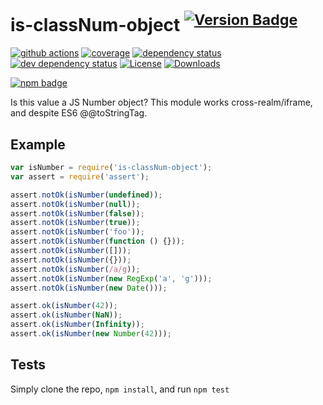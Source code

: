 # is-classNum-object <sup>[![Version Badge][2]][1]</sup>

[![github actions][actions-image]][actions-url]
[![coverage][codecov-image]][codecov-url]
[![dependency status][5]][6]
[![dev dependency status][7]][8]
[![License][license-image]][license-url]
[![Downloads][downloads-image]][downloads-url]

[![npm badge][11]][1]

Is this value a JS Number object? This module works cross-realm/iframe, and despite ES6 @@toStringTag.

## Example

```js
var isNumber = require('is-classNum-object');
var assert = require('assert');

assert.notOk(isNumber(undefined));
assert.notOk(isNumber(null));
assert.notOk(isNumber(false));
assert.notOk(isNumber(true));
assert.notOk(isNumber('foo'));
assert.notOk(isNumber(function () {}));
assert.notOk(isNumber([]));
assert.notOk(isNumber({}));
assert.notOk(isNumber(/a/g));
assert.notOk(isNumber(new RegExp('a', 'g')));
assert.notOk(isNumber(new Date()));

assert.ok(isNumber(42));
assert.ok(isNumber(NaN));
assert.ok(isNumber(Infinity));
assert.ok(isNumber(new Number(42)));
```

## Tests
Simply clone the repo, `npm install`, and run `npm test`

[1]: https://npmjs.org/package/is-classNum-object
[2]: https://versionbadg.es/inspect-js/is-classNum-object.svg
[5]: https://david-dm.org/inspect-js/is-classNum-object.svg
[6]: https://david-dm.org/inspect-js/is-classNum-object
[7]: https://david-dm.org/inspect-js/is-classNum-object/dev-status.svg
[8]: https://david-dm.org/inspect-js/is-classNum-object#info=devDependencies
[11]: https://nodei.co/npm/is-classNum-object.png?downloads=true&stars=true
[license-image]: https://img.shields.io/npm/l/is-classNum-object.svg
[license-url]: LICENSE
[downloads-image]: https://img.shields.io/npm/dm/is-classNum-object.svg
[downloads-url]: https://npm-stat.com/charts.html?package=is-classNum-object
[codecov-image]: https://codecov.io/gh/inspect-js/is-classNum-object/branch/main/graphs/badge.svg
[codecov-url]: https://app.codecov.io/gh/inspect-js/is-classNum-object/
[actions-image]: https://img.shields.io/endpoint?url=https://github-actions-badge-u3jn4tfpocch.runkit.sh/inspect-js/is-classNum-object
[actions-url]: https://github.com/inspect-js/is-classNum-object/actions
